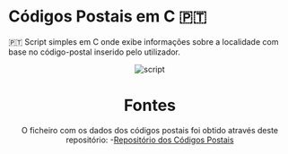 # Códigos Postais em C 🇵🇹
<p>
  🇵🇹  Script simples em C onde exibe informações sobre a localidade com base no código-postal inserido pelo utilizador.
</p>
</div>
<div align="center" style="text-align: center">
<img src="https://i.imgur.com/zXXhHBh.gif" alt="script"/>

# Fontes
O ficheiro com os dados dos códigos postais foi obtido através deste repositório:
-[Repositório dos Códigos Postais](https://github.com/centraldedados/codigos_postais)
